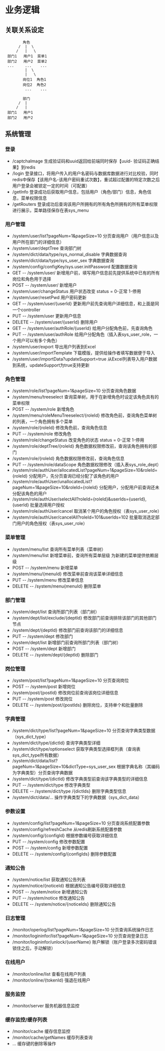 # 业务逻辑

## 关联关系设定

            角色
          /  |  \
         /   |   \
     部门1   用户1  菜单1 
     部门2   用户2  菜单2
     ...     ...    ...
             |  \
             |   \
            岗位1  角色1
            岗位2  角色2
             ...    ...

            部门
          /  |  
         /   |  
     部门1   用户1
     部门2   用户2

## 系统管理
### 登录
- /captchaImage   生成验证码和uuid返回给前端同时保存【uuid- 验证码正确结果】到redis
- /login          登录接口，将用户传入的用户名密码与数据库数据进行对比校验，同时redis中保存【该用户名-该用户密码重试次数】，重试超过配置的特定次数之后用户登录会被锁定一定的时间（可配置）
- /getInfo        登录成功后获取用户信息，包括用户（角色/部门）信息，角色信息，菜单权限信息
- /getRouters     登录成功后查询该用户所拥有的所有角色所拥有的所有菜单权限进行展示，菜单路径保存在表sys_menu

### 用户管理
- /system/user/list?pageNum=1&pageSize=10         分页查询用户（用户信息以及用户所在部门的详细信息）
- /system/user/deptTree                           查询部门树
- /system/dict/data/type/sys_normal_disable       字典数据查询
- /system/dict/data/type/sys_user_sex             字典数据查询
- /system/config/configKey/sys.user.initPassword  配置数据查询
- GET -- /system/user/                            新增用户前，填写用户信息前先提供系统中已有的所有岗位和角色用于选择
- POST -- /system/user/                           新增用户
- /system/user/changeStatus                       用户状态改变 status = 0-正常 1-停用
- /system/user/resetPwd                           用户密码更新
- GET -- /system/user/{userId}                    更新用户前先查询用户详细信息，和上面是同一个controller
- PUT -- /system/user                             更新用户信息
- DELETE -- /system/user/{userId}                 删除用户
- GET -- /system/user/authRole/{userId}           给用户分配角色前，先查询角色
- PUT -- /system/user/authRole                    给用户分配角色（插入表sys_user_role，一个用户可以有多个角色）
- /system/user/export                             导出用户列表到Excel
- /system/user/importTemplate                     下载模版，提供给操作者填写数据便于导入
- /system/user/importData?updateSupport=true      从Excel列表导入用户数据到系统，updateSupport为true支持更新

### 角色管理
- /system/role/list?pageNum=1&pageSize=10         分页查询角色数据
- /system/menu/treeselect                         查询菜单树，用于在新增角色时设定该角色具有的菜单权限
- POST -- /system/role                            新增角色
- /system/menu/roleMenuTreeselect/{roleId}        修改角色前，查询角色菜单树的列表，一个角色拥有多个菜单
- /system/role/{roleId}                           修改角色前，查询角色信息
- PUT -- /system/role                             修改角色
- /system/role/changeStatus                       改变角色的状态 status = 0-正常 1-停用
- /system/role/deptTree/{roleId}                  角色数据权限修改前，查询该角色拥有的部门
- /system/role/{roleId}                           角色数据权限修改前，查询角色信息
- PUT -- /system/role/dataScope                   角色数据权限修改（插入表sys_role_dept）
- /system/role/authUser/allocatedList?pageNum=1&pageSize=10&roleId={roleId}      分配用户，先分页查询已经分配了该角色的用户
- /system/role/authUser/unallocatedList?pageNum=1&pageSize=10&roleId={roleId}    分配用户，分配用户前查询还未分配该角色的用户
- /system/role/authUser/selectAll?roleId={roleId}&userIds={userId},{userId}      批量选择用户授权
- /system/role/authUser/cancel                                                   取消某个用户的角色授权（表sys_user_role）
- /system/role/authUser/cancelAll?roleId=101&userIds=102                         批量取消选定部门用户的角色授权（表sys_user_role）

### 菜单管理
- /system/menu/list                               查询所有菜单列表（菜单树）
- /system/menu/list                               新增菜单前，查询所有菜单层级 为新建的菜单提供依赖层级
- POST -- /system/menu                            新增菜单
- /system/menu/{menuId}                           修改菜单前查询该菜单详细信息
- PUT -- /system/menu                             修改菜单信息
- DELETE -- /system/menu{menuId}                  删除菜单

### 部门管理
- /system/dept/list                               查询所部门列表（部门树）
- /system/dept/list/exclude/{deptId}              修改部门前查询排除该部门的其他部门节点
- /system/dept/{deptId}                           修改部门前查询该部门的详细信息
- PUT -- /system/dept                             修改部门
- /system/dept/list                               新增部门前查询所部门列表（部门树）
- POST -- /system/dept                            新增部门
- DELETE -- /system/dept/{deptId}                 删除部门

### 岗位管理
- /system/post/list?pageNum=1&pageSize=10         分页查询岗位
- POST -- /system/post                            新增岗位
- /system/post/{postId}                           修改岗位前查询该岗位详细信息
- PUT -- /system/post                             修改岗位
- DELETE -- /system/post/{postIds}                删除岗位，支持单个和批量删除

### 字典管理
- /system/dict/type/list?pageNum=1&pageSize=10    分页查询字典类型数据（sys_dict_type）
- /system/dict/type/{dictId}                      查询字典类型详细
- /system/dict/type/optionselect                  获取字典类型选择框列表（查询表sys_dict_type所有数据）
- /system/dict/data/list?pageNum=1&pageSize=10&dictType=sys_user_sex    根据字典名称（其编码为字典类型）分页查询字典数据
- /system/dict/type/{dictId}                      修改字典类型前查询该字典类型的详细信息
- PUT -- /system/dict/type                        修改字典类型
- DELETE -- /system/dict/type /{dictIds}          删除字典类型信息
- /system/dict/data/...                           操作字典类型下的字典数据（sys_dict_data）

### 参数设置
- /system/config/list?pageNum=1&pageSize=10       分页查询系统配置参数
- /system/config/refreshCache                     从redis刷新系统配置参数
- /system/config/{configId}                       根据参数编号获取详细信息
- PUT -- /system/config                           修改参数配置
- POST -- /system/config                          新增参数配置
- DELETE -- /system/config/{configIds}            删除参数配置

### 通知公告
- /system/notice/list                             获取通知公告列表
- /system/notice/{noticeId}                       根据通知公告编号获取详细信息
- POST -- /system/notice                          新增通知公告
- PUT -- /system/notice                           修改通知公告
- DELETE -- /system/notice/{noticeIds}            删除通知公告

### 日志管理
- /monitor/operlog/list?pageNum=1&pageSize=10     分页查询系统操作日志
- /monitor/logininfor/list?pageNum=1&pageSize=10  分页查询登录日志
- /monitor/logininfor/unlock/{userName}           账户解锁（账户登录多次密码错误锁住之后，手动解锁）

### 在线用户
- /monitor/online/list                            查看在线用户列表
- /monitor/online/{tokenId}                       强退在线用户

### 服务监控
- /monitor/server                                 服务机器信息监控

### 缓存监控/缓存列表
- /monitor/cache                                  缓存信息监控
- /monitor/cache/getNames                         缓存列表查询
- ...                                             缓存键的删除等操作




